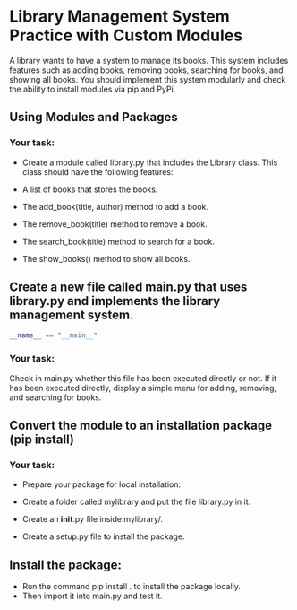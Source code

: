 # Library Management System Practice with Custom Modules

A library wants to have a system to manage its books. This system includes features such as adding books, removing books, searching for books, and showing all books. You should implement this system modularly and check the ability to install modules via pip and PyPi.

## Using Modules and Packages

### Your task:

- Create a module called library.py that includes the Library class. This class should have the following features:

- A list of books that stores the books.
- The add_book(title, author) method to add a book.
- The remove_book(title) method to remove a book.
- The search_book(title) method to search for a book.
- The show_books() method to show all books.

## Create a new file called main.py that uses library.py and implements the library management system.

```python
__name__ == "__main__"
```

### Your task:

Check in main.py whether this file has been executed directly or not.
If it has been executed directly, display a simple menu for adding, removing, and searching for books.

## Convert the module to an installation package (pip install)

### Your task:
- Prepare your package for local installation:

- Create a folder called mylibrary and put the file library.py in it.
- Create an __init__.py file inside mylibrary/.
- Create a setup.py file to install the package.
## Install the package:

- Run the command pip install . to install the package locally.
- Then import it into main.py and test it.